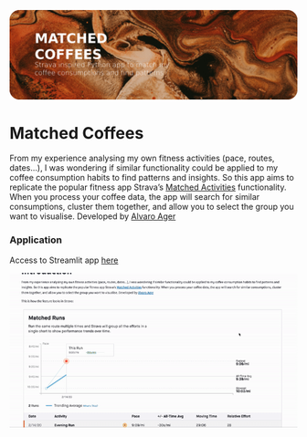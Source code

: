 ![Header](hero.png)

# Matched Coffees
From my experience analysing my own fitness activities (pace, routes, dates...), I was wondering if similar functionality could be applied to my coffee consumption habits to find patterns and insights. So this app aims to replicate the popular fitness app Strava’s [Matched Activities](https://support.strava.com/hc/en-us/articles/216918597-Matched-Activities/) functionality. When you process your coffee data, the app will search for similar consumptions, cluster them together, and allow you to select the group you want to visualise. Developed by [Alvaro Ager](https://www.linkedin.com/in/alvaroager/)

### Application
Access to Streamlit app [here](https://matched-coffees.streamlit.app/)

![Header](demo.gif)